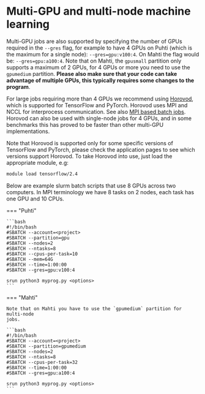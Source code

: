 # Multi-GPU and multi-node machine learning

Multi-GPU jobs are also supported by specifying the number of GPUs required in
the `--gres` flag, for example to have 4 GPUs on Puhti (which is the maximum for
a single node): `--gres=gpu:v100:4`. On Mahti the flag would be:
`--gres=gpu:a100:4`. Note that on Mahti, the `gpusmall` partition only supports
a maximum of 2 GPUs, for 4 GPUs or more you need to use the `gpumedium` partition.
**Please also make sure that your code can take advantage of
multiple GPUs, this typically requires some changes to the program**.

For large jobs requiring more than 4 GPUs we recommend using
[Horovod](https://github.com/horovod/horovod), which is supported for TensorFlow
and PyTorch. Horovod uses MPI and NCCL for interprocess communication. See also
[MPI based batch
jobs](../../computing/running/creating-job-scripts-puhti.md#mpi-based-batch-jobs).
Horovod can also be used with single-node jobs for 4 GPUs, and in some
benchmarks this has proved to be faster than other multi-GPU implementations.

Note that Horovod is supported only for some specific versions of TensorFlow and
PyTorch, please check the application pages to see which versions support
Horovod. To take Horovod into use, just load the appropriate module, e.g:

```bash
module load tensorflow/2.4
```

Below are example slurm batch scripts that use 8 GPUs across two computers. In
MPI terminology we have 8 tasks on 2 nodes, each task has one GPU and 10 CPUs.

=== "Puhti"

    ```bash
    #!/bin/bash
    #SBATCH --account=<project>
    #SBATCH --partition=gpu
    #SBATCH --nodes=2
    #SBATCH --ntasks=8
    #SBATCH --cpus-per-task=10
    #SBATCH --mem=64G
    #SBATCH --time=1:00:00
    #SBATCH --gres=gpu:v100:4
    
    srun python3 myprog.py <options>
    ```

=== "Mahti"
    
    Note that on Mahti you have to use the `gpumedium` partition for multi-node
    jobs.
    
    ```bash
    #!/bin/bash
    #SBATCH --account=<project>
    #SBATCH --partition=gpumedium
    #SBATCH --nodes=2
    #SBATCH --ntasks=8
    #SBATCH --cpus-per-task=32
    #SBATCH --time=1:00:00
    #SBATCH --gres=gpu:a100:4
    
    srun python3 myprog.py <options>
    ```
    
